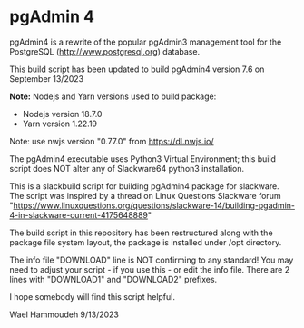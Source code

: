 pgAdmin 4
=========

pgAdmin4 is a rewrite of the popular pgAdmin3 management tool for the
PostgreSQL (http://www.postgresql.org) database. 

This build script has been updated to build pgAdmin4 version 7.6 on September 13/2023

**Note:** Nodejs and Yarn versions used to build package:
 - Nodejs version 18.7.0
 - Yarn version 1.22.19

Note: use nwjs version "0.77.0" from https://dl.nwjs.io/


The pgAdmin4 executable uses Python3 Virtual Environment; this build script does
NOT alter any of Slackware64 python3 installation.

This is a slackbuild script for building pgAdmin4 package for slackware.
The script was inspired by a thread on Linux Questions Slackware forum
"https://www.linuxquestions.org/questions/slackware-14/building-pgadmin-4-in-slackware-current-4175648889"
 
The build script in this repository has been restructured along with the package
file system layout, the package is installed under /opt directory.

The info file "DOWNLOAD" line is NOT confirming to any standard! You may need
to adjust your script - if you use this - or edit the info file.
There are 2 lines with "DOWNLOAD1" and "DOWNLOAD2" prefixes.

I hope somebody will find this script helpful.

Wael Hammoudeh
9/13/2023
